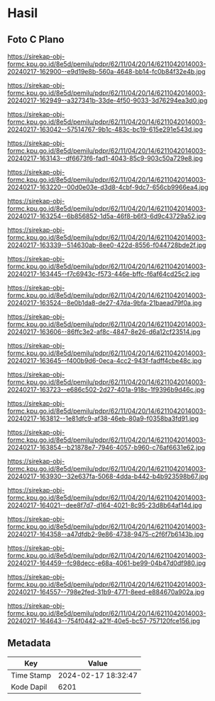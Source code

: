 # Hasil

## Foto C Plano

https://sirekap-obj-formc.kpu.go.id/8e5d/pemilu/pdpr/62/11/04/20/14/6211042014003-20240217-162900--e9d19e8b-560a-4648-bb14-fc0b84f32e4b.jpg

https://sirekap-obj-formc.kpu.go.id/8e5d/pemilu/pdpr/62/11/04/20/14/6211042014003-20240217-162949--a327341b-33de-4f50-9033-3d76294ea3d0.jpg

https://sirekap-obj-formc.kpu.go.id/8e5d/pemilu/pdpr/62/11/04/20/14/6211042014003-20240217-163042--57514767-9b1c-483c-bc19-615e291e543d.jpg

https://sirekap-obj-formc.kpu.go.id/8e5d/pemilu/pdpr/62/11/04/20/14/6211042014003-20240217-163143--df6673f6-fad1-4043-85c9-903c50a729e8.jpg

https://sirekap-obj-formc.kpu.go.id/8e5d/pemilu/pdpr/62/11/04/20/14/6211042014003-20240217-163220--00d0e03e-d3d8-4cbf-9dc7-656cb9966ea4.jpg

https://sirekap-obj-formc.kpu.go.id/8e5d/pemilu/pdpr/62/11/04/20/14/6211042014003-20240217-163254--6b856852-1d5a-46f8-b6f3-6d9c43729a52.jpg

https://sirekap-obj-formc.kpu.go.id/8e5d/pemilu/pdpr/62/11/04/20/14/6211042014003-20240217-163339--514630ab-8ee0-422d-8556-f044728bde2f.jpg

https://sirekap-obj-formc.kpu.go.id/8e5d/pemilu/pdpr/62/11/04/20/14/6211042014003-20240217-163445--f7c6943c-f573-446e-bffc-f6af64cd25c2.jpg

https://sirekap-obj-formc.kpu.go.id/8e5d/pemilu/pdpr/62/11/04/20/14/6211042014003-20240217-163524--8e0b1da8-de27-47da-9bfa-21baead79f0a.jpg

https://sirekap-obj-formc.kpu.go.id/8e5d/pemilu/pdpr/62/11/04/20/14/6211042014003-20240217-163606--86ffc3e2-af8c-4847-8e26-d6a12cf23514.jpg

https://sirekap-obj-formc.kpu.go.id/8e5d/pemilu/pdpr/62/11/04/20/14/6211042014003-20240217-163645--f400b9d6-0eca-4cc2-943f-fadff4cbe48c.jpg

https://sirekap-obj-formc.kpu.go.id/8e5d/pemilu/pdpr/62/11/04/20/14/6211042014003-20240217-163723--e686c502-2d27-401a-918c-1f9396b9d46c.jpg

https://sirekap-obj-formc.kpu.go.id/8e5d/pemilu/pdpr/62/11/04/20/14/6211042014003-20240217-163812--1e81dfc9-af38-46eb-80a9-f0358ba3fd91.jpg

https://sirekap-obj-formc.kpu.go.id/8e5d/pemilu/pdpr/62/11/04/20/14/6211042014003-20240217-163854--b21878e7-7946-4057-b960-c76af6631e62.jpg

https://sirekap-obj-formc.kpu.go.id/8e5d/pemilu/pdpr/62/11/04/20/14/6211042014003-20240217-163930--32e637fa-5068-4dda-b442-b4b923598b67.jpg

https://sirekap-obj-formc.kpu.go.id/8e5d/pemilu/pdpr/62/11/04/20/14/6211042014003-20240217-164021--dee8f7d7-d164-4021-8c95-23d8b64af14d.jpg

https://sirekap-obj-formc.kpu.go.id/8e5d/pemilu/pdpr/62/11/04/20/14/6211042014003-20240217-164358--a47dfdb2-9e86-4738-9475-c2f6f7b6143b.jpg

https://sirekap-obj-formc.kpu.go.id/8e5d/pemilu/pdpr/62/11/04/20/14/6211042014003-20240217-164459--fc98decc-e68a-4061-be99-04b47d0df980.jpg

https://sirekap-obj-formc.kpu.go.id/8e5d/pemilu/pdpr/62/11/04/20/14/6211042014003-20240217-164557--798e2fed-31b9-4771-8eed-e884670a902a.jpg

https://sirekap-obj-formc.kpu.go.id/8e5d/pemilu/pdpr/62/11/04/20/14/6211042014003-20240217-164643--754f0442-a21f-40e5-bc57-757120fce156.jpg


## Metadata

| Key        | Value               |
| ---------- | ------------------- |
| Time Stamp | 2024-02-17 18:32:47 |
| Kode Dapil | 6201                |



